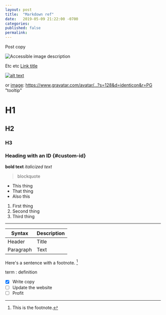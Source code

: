 ```yaml
---
layout: post
title:  "Markdown ref"
date:   2019-05-09 21:22:00 -0700
categories:
published: false
permalink:
---
```

Post copy

![Accessible image description](image-file.jpg)

Etc etc [Link title][link-title]

[link-title]: https://jekyllrb.com/docs/home

[![alt text][image]][hyperlink]

  [hyperlink]: https://meta.stackoverflow.com/users/44330/jason-s
  [image]: https://www.gravatar.com/avatar/…?s=128&d=identicon&r=PG (tooltip)
    or
  [image]: https://www.gravatar.com/avatar/…?s=128&d=identicon&r=PG "tooltip"

# H1
## H2
### H3
### Heading with an ID {#custom-id}

**bold text** *italicized text*
> blockquote

- This thing
- That thing
- Also this

1. First thing
2. Second thing
3. Third thing

---


| Syntax | Description |
| ----------- | ----------- |
| Header | Title |
| Paragraph | Text |

Here's a sentence with a footnote. [^1]

[^1]: This is the footnote.

term
: definition

- [x] Write copy
- [ ] Update the website
- [ ] Profit
